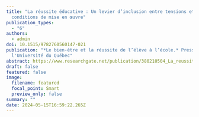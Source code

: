 ```yaml
---
title: "La réussite éducative : Un levier d’inclusion entre tensions et
  conditions de mise en œuvre"
publication_types:
  - "6"
authors:
  - admin
doi: 10.1515/9782760560147-021
publication: "*Le bien-être et la réussite de l’élève à l’école.* Presses de
  l'Université du Québec"
abstract: https://www.researchgate.net/publication/380210504_La_reussite_educative_Un_levier_d'inclusion_entre_tensions_et_conditions_de_mise_en_oeuvre
draft: false
featured: false
image:
  filename: featured
  focal_point: Smart
  preview_only: false
summary: ""
date: 2024-05-15T16:59:22.265Z
---
```

